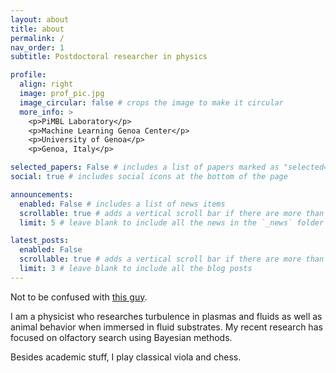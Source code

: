 ```yaml
---
layout: about
title: about
permalink: /
nav_order: 1
subtitle: Postdoctoral researcher in physics

profile:
  align: right
  image: prof_pic.jpg
  image_circular: false # crops the image to make it circular
  more_info: >
    <p>PiMBL Laboratory</p>
    <p>Machine Learning Genoa Center</p>
    <p>University of Genoa</p>
    <p>Genoa, Italy</p>

selected_papers: False # includes a list of papers marked as "selected={true}"
social: true # includes social icons at the bottom of the page

announcements:
  enabled: False # includes a list of news items
  scrollable: true # adds a vertical scroll bar if there are more than 3 news items
  limit: 5 # leave blank to include all the news in the `_news` folder

latest_posts:
  enabled: False
  scrollable: true # adds a vertical scroll bar if there are more than 3 new posts items
  limit: 3 # leave blank to include all the blog posts
---
```


Not to be confused with [this guy](https://www.inforum.com/news/fargo/have-you-seen-this-man-fargo-police-say-he-is-armed-and-dangerous).

I am a physicist who researches turbulence in plasmas and fluids as well as animal behavior when immersed in fluid substrates. My recent research has focused on olfactory search using Bayesian methods.

Besides academic stuff, I play classical viola and chess.
